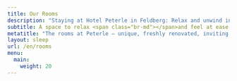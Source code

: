 ```yaml
---
title: Our Rooms
description: "Staying at Hotel Peterle in Feldberg: Relax and unwind in beautiful rooms decorated with a personal touch."
subtitle: A space to relax <span class="br-md"></span>and feel at ease.
metatitle: "The rooms at Peterle – unique, freshly renovated, inviting."
layout: sleep
url: /en/rooms
menu:
  main:
    weight: 20
---
```

